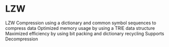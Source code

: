 # LZW
LZW Compression using a dictionary and common symbol sequences to compress data 
Optimized memory usage by using a TRIE data structure
Maximized efficiency by using bit packing and dictionary recycling
Supports Decompression
